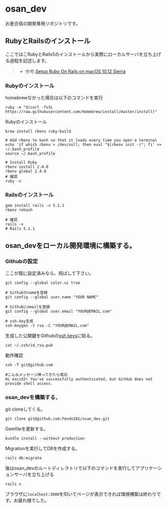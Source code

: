 # osan_dev

お産合宿の開発専用リポジトリです。

## RubyとRailsのインストール

ここではこRubyとRails5のインストールから実際にローカルサーバを立ち上げる過程を記述します。

>- 参考:[Setup Ruby On Rails on
macOS 10.12 Sierra](https://gorails.com/setup/osx/10.12-sierra)

### Rubyのインストール

homebrewなかった場合は以下のコマンドを実行

```
ruby -e "$(curl -fsSL https://raw.githubusercontent.com/Homebrew/install/master/install)"
```

Rubyのインストール

```
brew install rbenv ruby-build

# Add rbenv to bash so that it loads every time you open a terminal
echo 'if which rbenv > /dev/null; then eval "$(rbenv init -)"; fi' >> ~/.bash_profile
source ~/.bash_profile

# Install Ruby
rbenv install 2.4.0
rbenv global 2.4.0
# 確認
ruby -v
```

### Railsのインストール

```
gem install rails -v 5.1.1
rbenv rehash

# 確認
rails -v
# Rails 5.1.1
```

## osan_devをローカル開発環境に構築する。

### Githubの設定

ここが既に設定済みなら、飛ばして下さい。

```
git config --global color.ui true

# Githubのnameを登録
git config --global user.name "YOUR NAME"

# Githubにemailを登録
git config --global user.email "YOUR@EMAIL.com"

# ssh-key生成
ssh-keygen -t rsa -C "YOUR@EMAIL.com"
```

生成した公開鍵をGithubの[ssh keys](https://github.com/settings/keys)に貼る。

```
cat ~/.ssh/id_rsa.pub
```

動作確認

```
ssh -T git@github.com

#こんなメッセージ帰ってきたら成功　
Hi excid3! You've successfully authenticated, but GitHub does not provide shell access.
```

### osan_devを構築する、

git cloneしてくる。

```
git clone git@github.com:Fendo181/osan_dev.git
```

Gemfileを更新する。

```
bundle install --without production
```

Migrationを実行してDBを作成する。

```
rails db:migrate
```

後はosan_devのルートディレクトリで以下のコマンドを実行してアプリケーションサーバを立ち上げる

```
rails s
```

ブラウザに`localhost:3000`を叩いてページが表示できれば環境構築は終わりです。お疲れ様でした。

